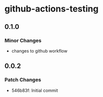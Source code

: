 # github-actions-testing

## 0.1.0

### Minor Changes

- changes to github workflow

## 0.0.2

### Patch Changes

- 546b83f: Initial commit
